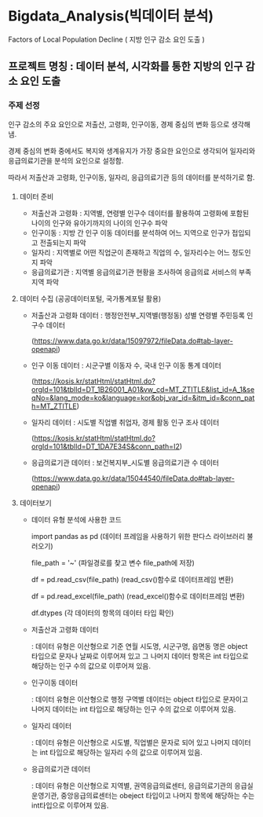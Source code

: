 # Bigdata_Analysis(빅데이터 분석)
Factors of Local Population Decline ( 지방 인구 감소 요인 도출 )

## 프로젝트 명칭 : 데이터 분석, 시각화를 통한 지방의 인구 감소 요인 도출

### 주제 선정
인구 감소의 주요 요인으로 저출산, 고령화, 인구이동, 경제 중심의 변화 등으로 생각해냄.

경제 중심의 변화 중에서도 복지와 생계유지가 가장 중요한 요인으로 생각되어 일자리와 응급의료기관을 분석의 요인으로 설정함.

따라서 저출산과 고령화, 인구이동, 일자리, 응급의료기관 등의 데이터를 분석하기로 함.

####
1. 데이터 준비
   - 저출산과 고령화 : 지역별, 연령별 인구수 데이터를 활용하여 고령화에 포함된 나이의 인구와 유아기까지의 나이의 인구수 파악
   - 인구이동 : 지방 간 인구 이동 데이터를 분석하여 어느 지역으로 인구가 접입되고 전출되는지 파악
   - 일자리 : 지역별로 어떤 직업군이 존재하고 직업의 수, 일자리수는 어느 정도인지 파악
   - 응급의료기관 : 지역별 응급의료기관 현황을 조사하여 응급의료 서비스의 부족 지역 파악

2. 데이터 수집 (공공데이터포털, 국가통계포털 활용)
   - 저출산과 고령화 데이터 : 행정안전부_지역별(행정동) 성별 연령별 주민등록 인구수 데이터

     (https://www.data.go.kr/data/15097972/fileData.do#tab-layer-openapi)
   - 인구 이동 데이터 : 시군구별 이동자 수, 국내 인구 이동 통계 데이터

     (https://kosis.kr/statHtml/statHtml.do?orgId=101&tblId=DT_1B26001_A01&vw_cd=MT_ZTITLE&list_id=A_1&seqNo=&lang_mode=ko&language=kor&obj_var_id=&itm_id=&conn_path=MT_ZTITLE)
   - 일자리 데이터 : 시도별 직업별 취업자, 경제 활동 인구 조사 데이터

     (https://kosis.kr/statHtml/statHtml.do?orgId=101&tblId=DT_1DA7E34S&conn_path=I2)
   - 응급의료기관 데이터 : 보건복지부_시도별 응급의료기관 수 데이터  

     (https://www.data.go.kr/data/15044540/fileData.do#tab-layer-openapi)
   
3. 데이터보기
   - 데이터 유형 분석에 사용한 코드

     import pandas as pd (데이터 프레임을 사용하기 위한 판다스 라이브러리 불러오기)
     
     file_path = '~' (파일경로를 찾고 변수 file_path에 저장)
     
     df = pd.read_csv(file_path) (read_csv()함수로 데이터프레임 변환)
     
     df = pd.read_excel(file_path) (read_excel()함수로 데이터프레임 변환)
     
     df.dtypes (각 데이터의 항목의 데이터 타입 확인)

   - 저출산과 고령화 데이터
     
     : 데이터 유형은 이산형으로 기준 연월 시도명, 시군구명, 읍면동 명은 object 타입으로 문자나 날짜로 이루어져 있고 그 나머지 데이터 항목은 int 타입으로 해당하는 인구 수의 값으로 이루어져 있음.

   - 인구이동 데이터
     
     : 데이터 유형은 이산형으로 행정 구역별 데이터는 object 타입으로 문자이고 나머지 데이터는 int 타입으로 해당하는 인구 수의 값으로 이루어져 있음.

   - 일자리 데이터

     : 데이터 유형은 이산형으로 시도별, 직업별은 문자로 되어 있고 나머지 데이터는 int 타입으로 해당하는 일자리 수의 값으로 이루어져 있음. 

   - 응급의료기관 데이터
     
     : 데이터 유형은 이산형으로 지역별, 권역응급의료센터, 응급의료기관의 응급실 운영기관, 중앙응급의료센터는 obeject 타입이고 나머지 항목에 해당하는 수는 int타입으로 이루어져 있음.

   






